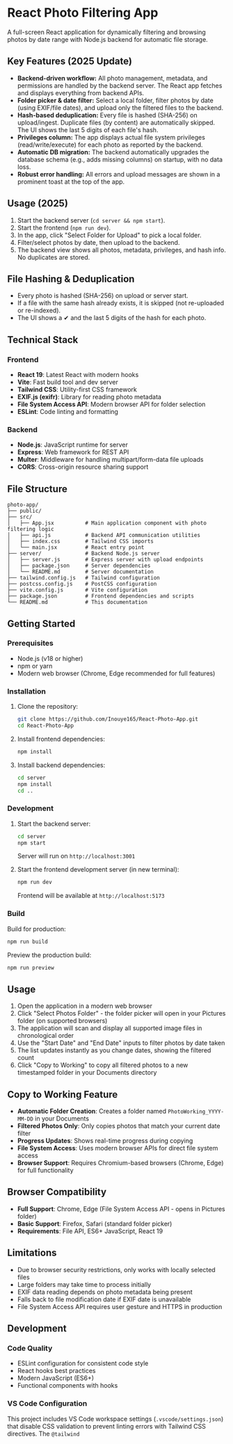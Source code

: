 # React Photo Filtering App

A full-screen React application for dynamically filtering and browsing photos by date range with Node.js backend for automatic file storage.

## Key Features (2025 Update)

- **Backend-driven workflow:** All photo management, metadata, and permissions are handled by the backend server. The React app fetches and displays everything from backend APIs.
- **Folder picker & date filter:** Select a local folder, filter photos by date (using EXIF/file dates), and upload only the filtered files to the backend.
- **Hash-based deduplication:** Every file is hashed (SHA-256) on upload/ingest. Duplicate files (by content) are automatically skipped. The UI shows the last 5 digits of each file's hash.
- **Privileges column:** The app displays actual file system privileges (read/write/execute) for each photo as reported by the backend.
- **Automatic DB migration:** The backend automatically upgrades the database schema (e.g., adds missing columns) on startup, with no data loss.
- **Robust error handling:** All errors and upload messages are shown in a prominent toast at the top of the app.

## Usage (2025)

1. Start the backend server (`cd server && npm start`).
2. Start the frontend (`npm run dev`).
3. In the app, click "Select Folder for Upload" to pick a local folder.
4. Filter/select photos by date, then upload to the backend.
5. The backend view shows all photos, metadata, privileges, and hash info. No duplicates are stored.

## File Hashing & Deduplication

- Every photo is hashed (SHA-256) on upload or server start.
- If a file with the same hash already exists, it is skipped (not re-uploaded or re-indexed).
- The UI shows a ✔ and the last 5 digits of the hash for each photo.

## Technical Stack

### Frontend
- **React 19**: Latest React with modern hooks
- **Vite**: Fast build tool and dev server
- **Tailwind CSS**: Utility-first CSS framework
- **EXIF.js (exifr)**: Library for reading photo metadata
- **File System Access API**: Modern browser API for folder selection
- **ESLint**: Code linting and formatting

### Backend
- **Node.js**: JavaScript runtime for server
- **Express**: Web framework for REST API
- **Multer**: Middleware for handling multipart/form-data file uploads
- **CORS**: Cross-origin resource sharing support

## File Structure

```
photo-app/
├── public/
├── src/
│   ├── App.jsx          # Main application component with photo filtering logic
│   ├── api.js           # Backend API communication utilities
│   ├── index.css        # Tailwind CSS imports
│   └── main.jsx         # React entry point
├── server/              # Backend Node.js server
│   ├── server.js        # Express server with upload endpoints
│   ├── package.json     # Server dependencies
│   └── README.md        # Server documentation
├── tailwind.config.js   # Tailwind configuration
├── postcss.config.js    # PostCSS configuration
├── vite.config.js       # Vite configuration
├── package.json         # Frontend dependencies and scripts
└── README.md            # This documentation
```

## Getting Started

### Prerequisites

- Node.js (v18 or higher)
- npm or yarn
- Modern web browser (Chrome, Edge recommended for full features)

### Installation

1. Clone the repository:
   ```bash
   git clone https://github.com/Inouye165/React-Photo-App.git
   cd React-Photo-App
   ```

2. Install frontend dependencies:
   ```bash
   npm install
   ```

3. Install backend dependencies:
   ```bash
   cd server
   npm install
   cd ..
   ```

### Development

1. Start the backend server:
   ```bash
   cd server
   npm start
   ```
   Server will run on `http://localhost:3001`

2. Start the frontend development server (in new terminal):
   ```bash
   npm run dev
   ```
   Frontend will be available at `http://localhost:5173`

### Build

Build for production:
```bash
npm run build
```

Preview the production build:
```bash
npm run preview
```

## Usage

1. Open the application in a modern web browser
2. Click "Select Photos Folder" - the folder picker will open in your Pictures folder (on supported browsers)
3. The application will scan and display all supported image files in chronological order
4. Use the "Start Date" and "End Date" inputs to filter photos by date taken
5. The list updates instantly as you change dates, showing the filtered count
6. Click "Copy to Working" to copy all filtered photos to a new timestamped folder in your Documents directory

## Copy to Working Feature

- **Automatic Folder Creation**: Creates a folder named `PhotoWorking_YYYY-MM-DD` in your Documents
- **Filtered Photos Only**: Only copies photos that match your current date filter
- **Progress Updates**: Shows real-time progress during copying
- **File System Access**: Uses modern browser APIs for direct file system access
- **Browser Support**: Requires Chromium-based browsers (Chrome, Edge) for full functionality

## Browser Compatibility

- **Full Support**: Chrome, Edge (File System Access API - opens in Pictures folder)
- **Basic Support**: Firefox, Safari (standard folder picker)
- **Requirements**: File API, ES6+ JavaScript, React 19

## Limitations

- Due to browser security restrictions, only works with locally selected files
- Large folders may take time to process initially
- EXIF data reading depends on photo metadata being present
- Falls back to file modification date if EXIF date is unavailable
- File System Access API requires user gesture and HTTPS in production

## Development

### Code Quality

- ESLint configuration for consistent code style
- React hooks best practices
- Modern JavaScript (ES6+)
- Functional components with hooks

### VS Code Configuration

This project includes VS Code workspace settings (`.vscode/settings.json`) that disable CSS validation to prevent linting errors with Tailwind CSS directives. The `@tailwind`